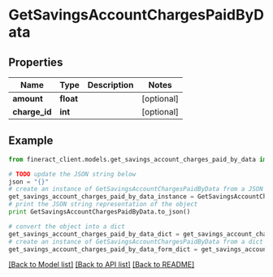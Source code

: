 # GetSavingsAccountChargesPaidByData


## Properties

Name | Type | Description | Notes
------------ | ------------- | ------------- | -------------
**amount** | **float** |  | [optional] 
**charge_id** | **int** |  | [optional] 

## Example

```python
from fineract_client.models.get_savings_account_charges_paid_by_data import GetSavingsAccountChargesPaidByData

# TODO update the JSON string below
json = "{}"
# create an instance of GetSavingsAccountChargesPaidByData from a JSON string
get_savings_account_charges_paid_by_data_instance = GetSavingsAccountChargesPaidByData.from_json(json)
# print the JSON string representation of the object
print GetSavingsAccountChargesPaidByData.to_json()

# convert the object into a dict
get_savings_account_charges_paid_by_data_dict = get_savings_account_charges_paid_by_data_instance.to_dict()
# create an instance of GetSavingsAccountChargesPaidByData from a dict
get_savings_account_charges_paid_by_data_form_dict = get_savings_account_charges_paid_by_data.from_dict(get_savings_account_charges_paid_by_data_dict)
```
[[Back to Model list]](../README.md#documentation-for-models) [[Back to API list]](../README.md#documentation-for-api-endpoints) [[Back to README]](../README.md)


